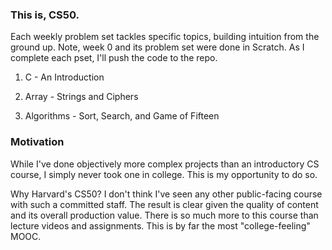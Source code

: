 ### This is, CS50.

Each weekly problem set tackles specific topics, building intuition from the ground up. Note, week 0 and its problem set were done in Scratch. As I complete each pset, I'll push the code to the repo.

1. C - An Introduction

2. Array - Strings and Ciphers

3. Algorithms - Sort, Search, and Game of Fifteen

### Motivation

While I've done objectively more complex projects than an introductory CS course, I simply never took one in college. This is my opportunity to do so.

Why Harvard's CS50? I don't think I've seen any other public-facing course with such a committed staff. The result is clear given the quality of content and its overall production value. There is so much more to this course than lecture videos and assignments. This is by far the most "college-feeling" MOOC.